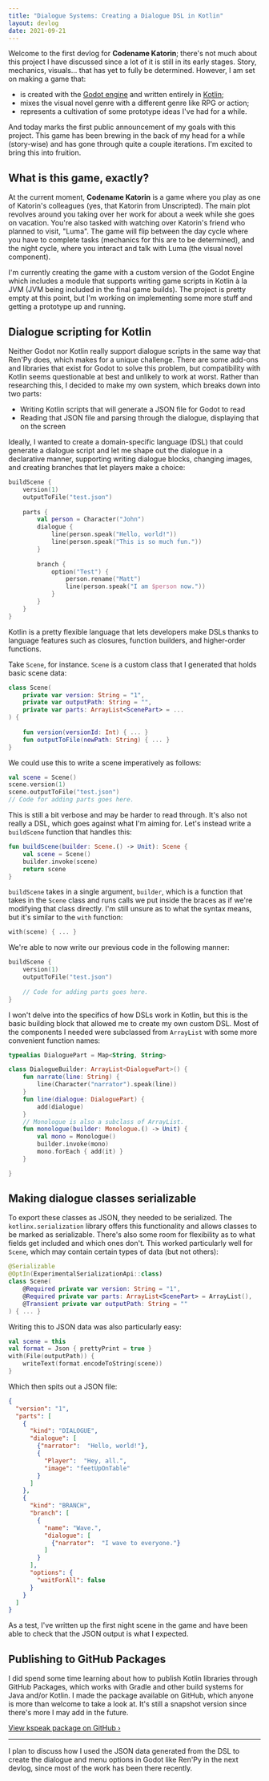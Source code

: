 ```yaml
---
title: "Dialogue Systems: Creating a Dialogue DSL in Kotlin"
layout: devlog
date: 2021-09-21
---
```

Welcome to the first devlog for **Codename Katorin**; there's not much about this project
I have discussed since a lot of it is still in its early stages. Story, mechanics,
visuals... that has yet to fully be determined. However, I am set on making a game that:

- is created with the [Godot engine](https://godotengine.org) and written entirely in
  [Kotlin](https://kotlinlang.org);
- mixes the visual novel genre with a different genre like RPG or action;
- represents a cultivation of some prototype ideas I've had for a while.

And today marks the first public announcement of my goals with this project. This game has
been brewing in the back of my head for a while (story-wise) and has gone through quite a 
couple iterations. I'm excited to bring this into fruition.

## What is this game, exactly?

At the current moment, **Codename Katorin** is a game where you play as one of Katorin's
colleagues (yes, that Katorin from Unscripted). The main plot revolves around you taking
over her work for about a week while she goes on vacation. You're also tasked with 
watching over Katorin's friend who planned to visit, "Luma". The game will flip between
the day cycle where you have to complete tasks (mechanics for this are to be determined),
and the night cycle, where you interact and talk with Luma (the visual novel component). 

I'm currently creating the game with a custom version of the Godot Engine which includes a
module that supports writing game scripts in Kotlin à la JVM (JVM being included in the
final game builds).  The project is pretty empty at this point, but I'm working on
implementing some more stuff and getting a prototype up and running.

## Dialogue scripting for Kotlin

Neither Godot nor Kotlin really support dialogue scripts in the same way that Ren'Py does,
which makes for a unique challenge. There are some add-ons and libraries that exist for
Godot to solve this problem, but compatibility with Kotlin seems questionable at best and
unlikely to work at worst. Rather than researching this, I decided to make my own system,
which breaks down into two parts:

- Writing Kotlin scripts that will generate a JSON file for Godot to read
- Reading that JSON file and parsing through the dialogue, displaying that on the screen

Ideally, I wanted to create a domain-specific language (DSL) that could generate a
dialogue script and let me shape out the dialogue in a declarative manner, supporting
writing dialogue blocks, changing images, and creating branches that let players make
a choice: 

```kotlin
buildScene {
	version(1)
	outputToFile("test.json")
	
	parts {
		val person = Character("John")
		dialogue {
			line(person.speak("Hello, world!"))
			line(person.speak("This is so much fun."))
		}
		
		branch {
			option("Test") {
				person.rename("Matt")
				line(person.speak("I am $person now."))
			}
		}
	}
}
```

Kotlin is a pretty flexible language that lets developers make DSLs thanks to language
features such as closures, function builders, and higher-order functions.

Take `Scene`, for instance. `Scene` is a custom class that I generated that holds basic
scene data:

```kotlin
class Scene(
	private var version: String = "1",
	private var outputPath: String = "",
	private var parts: ArrayList<ScenePart> = ...
) {
	
	fun version(versionId: Int) { ... }
	fun outputToFile(newPath: String) { ... }
}
```

We could use this to write a scene imperatively as follows:

```kotlin
val scene = Scene()
scene.version(1)
scene.outputToFile("test.json")
// Code for adding parts goes here.
```

This is still a bit verbose and may be harder to read through. It's also not really a DSL,
which goes against what I'm aiming for. Let's instead write a `buildScene` function that
handles this:

```kotlin
fun buildScene(builder: Scene.() -> Unit): Scene {
	val scene = Scene()
	builder.invoke(scene)
	return scene
}
```

`buildScene` takes in a single argument, `builder`, which is a function that takes in the
`Scene` class and runs calls we put inside the braces as if we're modifying that class
directly. I'm still unsure as to what the syntax means, but it's similar to the `with`
function:

```kotlin
with(scene) { ... }
```

We're able to now write our previous code in the following manner:

```kotlin
buildScene {
	version(1)
	outputToFile("test.json")
	
	// Code for adding parts goes here.
}
```

I won't delve into the specifics of how DSLs work in Kotlin, but this is the basic
building block that allowed me to create my own custom DSL. Most of the components I
needed were subclassed from `ArrayList` with some more convenient function names:

```kotlin
typealias DialoguePart = Map<String, String>

class DialogueBuilder: ArrayList<DialoguePart>() {
	fun narrate(line: String) {
		line(Character("narrator").speak(line))
	}
	fun line(dialogue: DialoguePart) {
		add(dialogue)
	}
	// Monologue is also a subclass of ArrayList.
	fun monologue(builder: Monologue.() -> Unit) {
		val mono = Monologue()
		builder.invoke(mono)
		mono.forEach { add(it) }
	}

}
```

## Making dialogue classes serializable

To export these classes as JSON, they needed to be serialized. The `kotlinx.serialization`
library offers this functionality and allows classes to be marked as serializable. There's
also some room for flexibility as to what fields get included and which ones don't. This
worked particularly well for `Scene`, which may contain certain types of data (but not
others):

```kotlin
@Serializable
@OptIn(ExperimentalSerializationApi::class)
class Scene(
	@Required private var version: String = "1",
	@Required private var parts: ArrayList<ScenePart> = ArrayList(),
	@Transient private var outputPath: String = ""
) { ... }
```

Writing this to JSON data was also particularly easy:

```kotlin
val scene = this
val format = Json { prettyPrint = true }
with(File(outputPath)) {
	writeText(format.encodeToString(scene))
}
```

Which then spits out a JSON file:

```json
{
  "version": "1",
  "parts": [
    {
      "kind": "DIALOGUE",
      "dialogue": [
        {"narrator":  "Hello, world!"},
        {
          "Player":  "Hey, all.",
          "image": "feetUpOnTable"
        }
      ]
    },
    {
      "kind": "BRANCH",
      "branch": [
        {
          "name": "Wave.",
          "dialogue": [
            {"narrator":  "I wave to everyone."}
          ]
        }
      ],
      "options": {
        "waitForAll": false
      }
    }
  ]
}
```

As a test, I've written up the first night scene in the game and have been able to check
that the JSON output is what I expected.

## Publishing to GitHub Packages

I did spend some time learning about how to publish Kotlin libraries through GitHub
Packages, which works with Gradle and other build systems for Java and/or Kotlin. I made
the package available on GitHub, which anyone is more than welcome to take a look at. It's
still a snapshot version since there's more I may add in the future.

[View kspeak package on GitHub &rsaquo;](https://github.com/alicerunsonfedora/kspeak)

---

I plan to discuss how I used the JSON data generated from the DSL to create the dialogue
and menu options in Godot like Ren'Py in the next devlog, since most of the work has been
there recently. 
